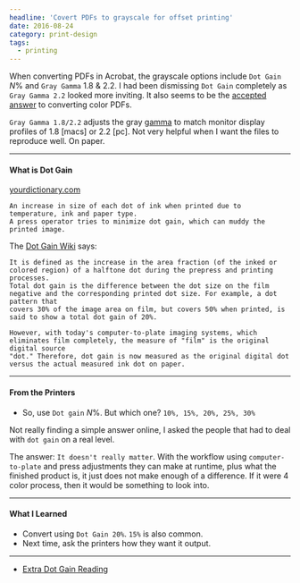```yaml
---
headline: 'Covert PDFs to grayscale for offset printing'
date: 2016-08-24
category: print-design
tags:
  - printing
---
```


When converting PDFs in Acrobat, the grayscale options include `Dot Gain` _N_% and `Gray Gamma` 1.8 & 2.2. I had been dismissing `Dot Gain` completely as `Gray Gamma 2.2` looked more inviting. It also seems to be the [accepted answer] to converting color PDFs.

`Gray Gamma 1.8/2.2` adjusts the gray [gamma] to match monitor display profiles of 1.8 [macs] or 2.2 [pc]. Not very helpful when I want the files to reproduce well. On paper.

---

#### What is Dot Gain
[yourdictionary.com]

```
An increase in size of each dot of ink when printed due to temperature, ink and paper type. 
A press operator tries to minimize dot gain, which can muddy the printed image.
```

The [Dot Gain Wiki] says:

```
It is defined as the increase in the area fraction (of the inked or colored region) of a halftone dot during the prepress and printing processes.
Total dot gain is the difference between the dot size on the film negative and the corresponding printed dot size. For example, a dot pattern that
covers 30% of the image area on film, but covers 50% when printed, is said to show a total dot gain of 20%.

However, with today's computer-to-plate imaging systems, which eliminates film completely, the measure of "film" is the original digital source
"dot." Therefore, dot gain is now measured as the original digital dot versus the actual measured ink dot on paper.
```

---

#### From the Printers

- So, use `Dot gain` _N_%. But which one? `10%, 15%, 20%, 25%, 30%`

Not really finding a simple answer online, I asked the people that had to deal with `dot gain` on a real level. 

The answer: `It doesn't really matter`. With the workflow using `computer-to-plate` and press adjustments they can make at runtime, plus what the finished product is, it just does not make enough of a difference. If it were 4 color process, then it would be something to look into.

---

#### What I Learned
- Convert using `Dot Gain 20%`. `15%` is also common.
- Next time, ask the printers how they want it output.

---
- [Extra Dot Gain Reading](http://www.imaging-resource.com/TIPS/LAWLER/DOTGAIN.PDF)

[Dot Gain Wiki]: https://en.wikipedia.org/wiki/Dot_gain#Definition
[accepted answer]: https://answers.acrobatusers.com/How-do-I-convert-a-color-pdf-to-a-greyscale-pdf-q64092.aspx
[gamma]: https://en.wikipedia.org/wiki/Gamma_correction
[yourdictionary.com]: http://www.yourdictionary.com/dot-gain